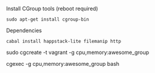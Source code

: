 Install CGroup tools (reboot required)

    sudo apt-get install cgroup-bin

Dependencies

    cabal install happstack-lite filemanip http

sudo cgcreate -t vagrant -g cpu,memory:awesome_group

cgexec -g cpu,memory:awesome_group bash

